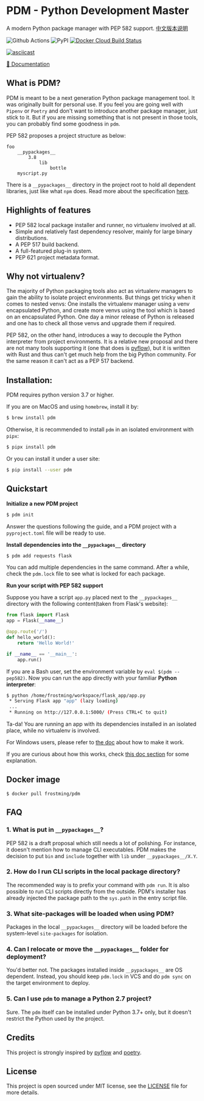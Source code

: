 # PDM - Python Development Master

A modern Python package manager with PEP 582 support. [中文版本说明](README_zh.md)

![Github Actions](https://github.com/pdm-project/pdm/workflows/Tests/badge.svg)
![PyPI](https://img.shields.io/pypi/v/pdm?logo=python&logoColor=%23cccccc)
[![Docker Cloud Build Status](https://img.shields.io/docker/cloud/build/frostming/pdm)](https://hub.docker.com/r/frostming/pdm)

[![asciicast](https://asciinema.org/a/jnifN30pjfXbO9We2KqOdXEhB.svg)](https://asciinema.org/a/jnifN30pjfXbO9We2KqOdXEhB)

[📖 Documentation](https://pdm.fming.dev)

## What is PDM?

PDM is meant to be a next generation Python package management tool.
It was originally built for personal use. If you feel you are going well
with `Pipenv` or `Poetry` and don't want to introduce another package manager,
just stick to it. But if you are missing something that is not present in those tools,
you can probably find some goodness in `pdm`.

PEP 582 proposes a project structure as below:

```
foo
    __pypackages__
        3.8
            lib
                bottle
    myscript.py
```

There is a `__pypackages__` directory in the project root to hold all dependent libraries, just like what `npm` does.
Read more about the specification [here](https://www.python.org/dev/peps/pep-0582/#specification).

## Highlights of features

- PEP 582 local package installer and runner, no virtualenv involved at all.
- Simple and relatively fast dependency resolver, mainly for large binary distributions.
- A PEP 517 build backend.
- A full-featured plug-in system.
- PEP 621 project metadata format.

## Why not virtualenv?

The majority of Python packaging tools also act as virtualenv managers to gain the ability
to isolate project environments. But things get tricky when it comes to nested venvs: One
installs the virtualenv manager using a venv encapsulated Python, and create more venvs using the tool
which is based on an encapsulated Python. One day a minor release of Python is released and one has to check
all those venvs and upgrade them if required.

PEP 582, on the other hand, introduces a way to decouple the Python interpreter from project
environments. It is a relative new proposal and there are not many tools supporting it (one that does
is [pyflow]), but it is written with Rust and thus can't get much help from the big Python community.
For the same reason it can't act as a PEP 517 backend.

## Installation:

PDM requires python version 3.7 or higher.

If you are on MacOS and using `homebrew`, install it by:

```bash
$ brew install pdm
```

Otherwise, it is recommended to install `pdm` in an isolated environment with `pipx`:

```bash
$ pipx install pdm
```

Or you can install it under a user site:

```bash
$ pip install --user pdm
```

## Quickstart

**Initialize a new PDM project**

```bash
$ pdm init
```

Answer the questions following the guide, and a PDM project with a `pyproject.toml` file will be ready to use.

**Install dependencies into the `__pypackages__` directory**

```bash
$ pdm add requests flask
```

You can add multiple dependencies in the same command. After a while, check the `pdm.lock` file to see what is locked for each package.

**Run your script with PEP 582 support**

Suppose you have a script `app.py` placed next to the `__pypackages__` directory with the following content(taken from Flask's website):

```python
from flask import Flask
app = Flask(__name__)

@app.route('/')
def hello_world():
    return 'Hello World!'

if __name__ == '__main__':
    app.run()
```

If you are a Bash user, set the environment variable by `eval $(pdm --pep582)`. Now you can run the app directly with your familiar **Python interpreter**:

```bash
$ python /home/frostming/workspace/flask_app/app.py
 * Serving Flask app "app" (lazy loading)
 ...
 * Running on http://127.0.0.1:5000/ (Press CTRL+C to quit)
```

Ta-da! You are running an app with its dependencies installed in an isolated place, while no virtualenv is involved.

For Windows users, please refer to [the doc](https://pdm.fming.dev/#enable-pep-582-globally) about how to make it work.

If you are curious about how this works, check [this doc section](https://pdm.fming.dev/project/#how-we-make-pep-582-packages-available-to-the-python-interpreter) for some explanation.

## Docker image

```console
$ docker pull frostming/pdm
```

## FAQ

### 1. What is put in `__pypackages__`?

PEP 582 is a draft proposal which still needs a lot of polishing. For instance, it doesn't mention how to manage
CLI executables. PDM makes the decision to put `bin` and `include` together with `lib` under `__pypackages__/X.Y`.

### 2. How do I run CLI scripts in the local package directory?

The recommended way is to prefix your command with `pdm run`. It is also possible to run CLI scripts directly from
the outside. PDM's installer has already injected the package path to the `sys.path` in the entry script file.

### 3. What site-packages will be loaded when using PDM?

Packages in the local `__pypackages__` directory will be loaded before the system-level `site-packages` for isolation.

### 4. Can I relocate or move the `__pypackages__` folder for deployment?

You'd better not. The packages installed inside `__pypackages__` are OS dependent. Instead, you should keep `pdm.lock`
in VCS and do `pdm sync` on the target environment to deploy.

### 5. Can I use `pdm` to manage a Python 2.7 project?

Sure. The `pdm` itself can be installed under Python 3.7+ only, but it doesn't restrict the Python used by the project.

## Credits

This project is strongly inspired by [pyflow] and [poetry].

[pyflow]: https://github.com/David-OConnor/pyflow
[poetry]: https://github.com/python-poetry/poetry

## License

This project is open sourced under MIT license, see the [LICENSE](LICENSE) file for more details.
